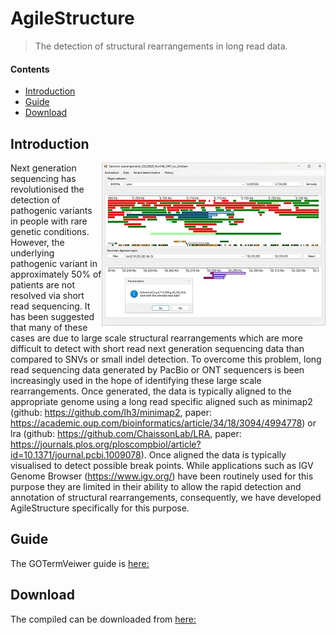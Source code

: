 # AgileStructure  

> The detection of structural rearrangements in long read data.

#### Contents
- [Introduction](#Introduction)
- [Guide](guide)
- [Download](program)

## Introduction

<img align="right" src="introFigure.jpg">

Next generation sequencing has revolutionised the detection of pathogenic variants in people with rare genetic conditions. However, the underlying pathogenic variant in approximately 50% of patients are not resolved via short read sequencing. It has been suggested that many of these cases are due to large scale structural rearrangements which are more difficult to detect with short read next generation sequencing data than compared to SNVs or small indel detection. To overcome this problem, long read sequencing data generated by PacBio or ONT sequencers is been increasingly used in the hope of identifying these large scale rearrangements. 
Once generated, the data is typically aligned to the appropriate genome using a long read specific aligned such as minimap2 (github: https://github.com/lh3/minimap2, paper: https://academic.oup.com/bioinformatics/article/34/18/3094/4994778) or lra (github: https://github.com/ChaissonLab/LRA, paper: https://journals.plos.org/ploscompbiol/article?id=10.1371/journal.pcbi.1009078). Once aligned the data is typically visualised to detect possible break points. While applications such as IGV Genome Browser (https://www.igv.org/) have been routinely used for this purpose they are limited in their ability to allow the rapid detection and annotation of structural rearrangements, consequently, we have developed AgileStructure specifically for this purpose. 



## Guide

The GOTermVeiwer guide is [here:](guide)

## Download

The compiled can be downloaded from [here:](program)
